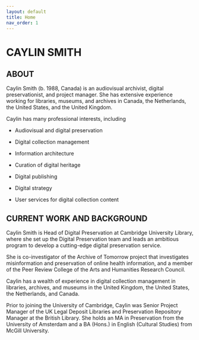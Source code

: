 ```yaml
---
layout: default
title: Home
nav_order: 1
---
```

# CAYLIN SMITH

## ABOUT

Caylin Smith (b. 1988, Canada) is an audiovisual archivist, digital preservationist, and project manager. She has extensive experience working for libraries, museums, and archives in Canada, the Netherlands, the United States, and the United Kingdom.

Caylin has many professional interests, including 

* Audiovisual and digital preservation

* Digital collection management

* Information architecture

* Curation of digital heritage 

* Digital publishing

* Digital strategy 

* User services for digital collection content 

## CURRENT WORK AND BACKGROUND

Caylin Smith is Head of Digital Preservation at Cambridge University Library, where she set up the Digital Preservation team and leads an ambitious program to develop a cutting-edge digital preservation service. 

She is co-investigator of the Archive of Tomorrow project that investigates misinformation and preservation of online health information, and a member of the Peer Review College of the Arts and Humanities Research Council. 

Caylin has a wealth of experience in digital collection management in libraries, archives, and museums in the United Kingdom, the United States, the Netherlands, and Canada. 

Prior to joining the University of Cambridge, Caylin was Senior Project Manager of the UK Legal Deposit Libraries and Preservation Repository Manager at the British Library. She holds an MA in Preservation from the University of Amsterdam and a BA (Hons.) in English (Cultural Studies) from McGill University.





